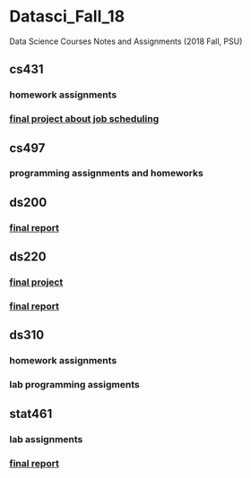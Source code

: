 # Datasci_Fall_18

Data Science Courses Notes and Assignments (2018 Fall, PSU)

## cs431
  ### homework assignments 
  ### [final project about job scheduling](https://github.com/karenyyy/Datasci_Fall_18/tree/master/cs431/src/final_project)

## cs497
  ### programming assignments and homeworks
  
## ds200
  ### [final report](https://github.com/karenyyy/Datasci_Fall_18/blob/master/ds200/Labs/finalpaper/template/template/ClimateTeam7FinalReport.pdf)
  
## ds220
  ### [final project](https://github.com/karenyyy/Datasci_Fall_18/blob/master/ds220/project/project1.ipynb)
  ### [final report](https://github.com/karenyyy/Datasci_Fall_18/blob/master/ds220/project/report/ds220report.pdf)
  
## ds310
  ### homework assignments
  ### lab programming assigments
  
## stat461
  ### lab assignments
  ### [final report](https://github.com/karenyyy/Datasci_Fall_18/blob/master/stat461/hw/final/template/final.pdf)
